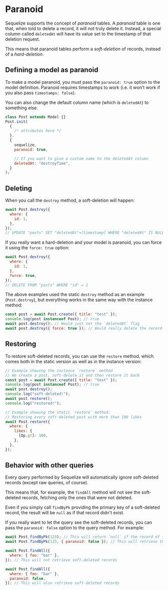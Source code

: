 # Paranoid

Sequelize supports the concept of _paranoid_ tables. A _paranoid_ table is one that, when told to delete a record, it will not truly delete it. Instead, a special column called `deletedAt` will have its value set to the timestamp of that deletion request.

This means that paranoid tables perform a _soft-deletion_ of records, instead of a _hard-deletion_.

## Defining a model as paranoid

To make a model paranoid, you must pass the `paranoid: true` option to the model definition. Paranoid requires timestamps to work (i.e. it won't work if you also pass `timestamps: false`).

You can also change the default column name (which is `deletedAt`) to something else.

```js
class Post extends Model {}
Post.init(
  {
    /* attributes here */
  },
  {
    sequelize,
    paranoid: true,

    // If you want to give a custom name to the deletedAt column
    deletedAt: "destroyTime",
  }
);
```

## Deleting

When you call the `destroy` method, a soft-deletion will happen:

```js
await Post.destroy({
  where: {
    id: 1,
  },
});
// UPDATE "posts" SET "deletedAt"=[timestamp] WHERE "deletedAt" IS NULL AND "id" = 1
```

If you really want a hard-deletion and your model is paranoid, you can force it using the `force: true` option:

```js
await Post.destroy({
  where: {
    id: 1,
  },
  force: true,
});
// DELETE FROM "posts" WHERE "id" = 1
```

The above examples used the static `destroy` method as an example (`Post.destroy`), but everything works in the same way with the instance method:

```js
const post = await Post.create({ title: "test" });
console.log(post instanceof Post); // true
await post.destroy(); // Would just set the `deletedAt` flag
await post.destroy({ force: true }); // Would really delete the record
```

## Restoring

To restore soft-deleted records, you can use the `restore` method, which comes both in the static version as well as in the instance version:

```js
// Example showing the instance `restore` method
// We create a post, soft-delete it and then restore it back
const post = await Post.create({ title: "test" });
console.log(post instanceof Post); // true
await post.destroy();
console.log("soft-deleted!");
await post.restore();
console.log("restored!");

// Example showing the static `restore` method.
// Restoring every soft-deleted post with more than 100 likes
await Post.restore({
  where: {
    likes: {
      [Op.gt]: 100,
    },
  },
});
```

## Behavior with other queries

Every query performed by Sequelize will automatically ignore soft-deleted records (except raw queries, of course).

This means that, for example, the `findAll` method will not see the soft-deleted records, fetching only the ones that were not deleted.

Even if you simply call `findByPk` providing the primary key of a soft-deleted record, the result will be `null` as if that record didn't exist.

If you really want to let the query see the soft-deleted records, you can pass the `paranoid: false` option to the query method. For example:

```js
await Post.findByPk(123); // This will return `null` if the record of id 123 is soft-deleted
await Post.findByPk(123, { paranoid: false }); // This will retrieve the record

await Post.findAll({
  where: { foo: "bar" },
}); // This will not retrieve soft-deleted records

await Post.findAll({
  where: { foo: "bar" },
  paranoid: false,
}); // This will also retrieve soft-deleted records
```
